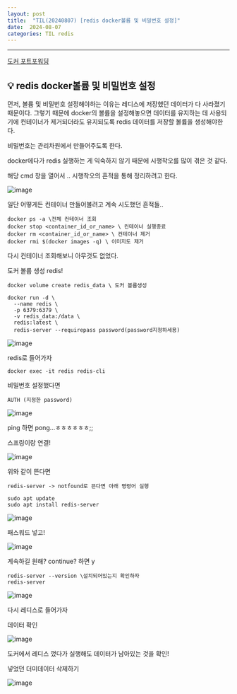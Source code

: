 ```yaml
---
layout: post
title:  "TIL(20240807) [redis docker볼륨 및 비밀번호 설정]"
date:  2024-08-07
categories: TIL redis
---
```


----------------------------------------------------------------------------

[도커 포트포워딩](https://tttsss77.tistory.com/155)

## 💡 redis docker볼륨 및 비밀번호 설정
먼저, 볼륨 및 비밀번호 설정해야하는 이유는 레디스에 저장했던 데이터가 다 사라졌기 때문이다.
그렇기 때문에 docker의 볼륨을 설정해놓으면 데이터를 유지하는 데 사용되기에 컨테이너가 제거되더라도 유지되도록 redis 데이터를 저장할 볼륨을 생성해야한다. 

비밀번호는 관리차원에서 만들어주도록 한다.

docker에다가 redis 실행하는 게 익숙하지 않기 때문에 시행착오를 많이 겪은 것 같다.

해당 cmd 창을 열어서 .. 시행착오의 흔적을 통해 정리하려고 한다.

![image](https://github.com/user-attachments/assets/a7a5f989-6bd2-4b3f-a096-b1cffd36125b)

일단 어떻게든 컨테이너 만들어볼려고 계속 시도했던 흔적들..

```
docker ps -a \전체 컨테이너 조회
docker stop <container_id_or_name> \ 컨테이너 실행종료
docker rm <container_id_or_name> \ 컨테이너 제거
docker rmi $(docker images -q) \ 이미지도 제거
```

다시 컨테이너 조회해보니 아무것도 없었다.

도커 볼륨 생성 redis!

```
docker volume create redis_data \ 도커 볼륨생성

docker run -d \
  --name redis \
  -p 6379:6379 \
  -v redis_data:/data \
  redis:latest \
  redis-server --requirepass password(password지정하세용) 
```

![image](https://github.com/user-attachments/assets/40acfce9-e648-49f8-ada1-9dcd57bb67d5)

redis로 들어가자

```
docker exec -it redis redis-cli
```

비밀번호 설정했다면

```
AUTH (지정한 password)
```

![image](https://github.com/user-attachments/assets/841e8b33-975a-46ec-bd14-d165bdd692f6)

ping 하면 pong...ㅎㅎㅎㅎㅎㅎ;;

스프링이랑 연결!

![image](https://github.com/user-attachments/assets/7874510c-79c4-43da-bfb3-48e2d4f40118)

위와 같이 뜬다면

```
redis-server -> notfound로 뜬다면 아래 명령어 실행

sudo apt update
sudo apt install redis-server
```

![image](https://github.com/user-attachments/assets/244ba9b5-1202-4d48-8b62-b551f01b1fc5)

패스워드 넣고!

![image](https://github.com/user-attachments/assets/dfc467d4-7669-4086-9d51-9f8eecf9875d)

계속하길 원해? continue? 하면 y


```
redis-server --version \설치되어있는지 확인하자
redis-server
```

![image](https://github.com/user-attachments/assets/6f858b52-f030-4be3-9234-b496972ec45b)


다시 레디스로 들어가자

데이터 확인

![image](https://github.com/user-attachments/assets/f26aba70-56e3-4023-8b20-b62207f128b0)

도커에서 레디스 껐다가 실행해도 데이터가 남아있는 것을 확인! 

넣었던 더미데이터 삭제하기

![image](https://github.com/user-attachments/assets/022490d4-4f54-44e8-a01e-a36a86105977)